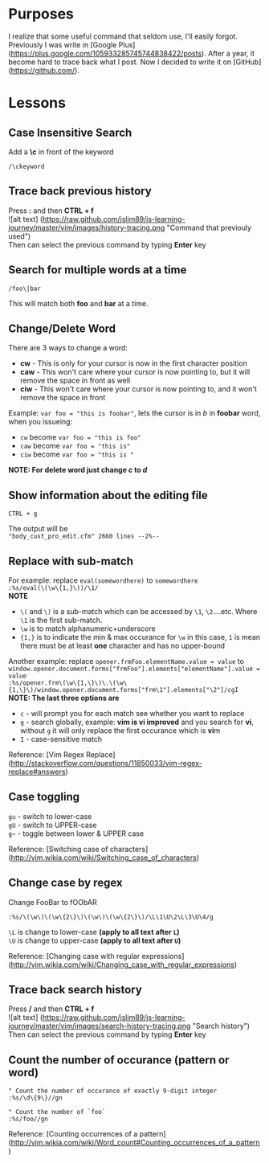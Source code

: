 # Purposes
I realize that some useful command that seldom use, I'll easily forgot. Previously I was write in [Google Plus] (https://plus.google.com/105933285745744838422/posts). After a year, it become hard to trace back what I post. Now I decided to write it on [GitHub] (https://github.com/).

# Lessons

## Case Insensitive Search
Add a **\c** in front of the keyword
```vim
/\ckeyword
```

## Trace back previous history
Press **:** and then **CTRL + f**  
![alt text] (https://raw.github.com/jslim89/js-learning-journey/master/vim/images/history-tracing.png "Command that previouly used")  
Then can select the previous command by typing **Enter** key

## Search for multiple words at a time
```vim
/foo\|bar
```
This will match both **foo** and **bar** at a time.

## Change/Delete Word
There are 3 ways to change a word:
* **cw** - This is only for your cursor is now in the first character position
* **caw** - This won't care where your cursor is now pointing to, but it will remove the space in front as well
* **ciw** - This won't care where your cursor is now pointing to, and it won't remove the space in front

Example: `var foo = "this is foobar"`, lets the cursor is in _b_ in **foobar** word, when you issueing:
* `cw` become `var foo = "this is foo"`
* `caw` become `var foo = "this is"`
* `ciw` become `var foo = "this is "`

**NOTE: For delete word just change _c_ to _d_**

## Show information about the editing file
```vim
CTRL + g
```
The output will be  
`"body_cust_pro_edit.cfm" 2660 lines --2%--`

## Replace with sub-match
For example: replace `eval(somewordhere)` to `somewordhere`  
`:%s/eval(\(\w\{1,}\))/\1/`  
**NOTE**
* `\(` and `\)` is a sub-match which can be accessed by `\1`, `\2`....etc. Where `\1` is the first sub-match.
* `\w` is to match alphanumeric+underscore
* `{1,}` is to indicate the min & max occurance for `\w` in this case, `1` is mean there must be at least **one** character and has no upper-bound

Another example: replace `opener.frmFoo.elementName.value = value` to `window.opener.document.forms["frmFoo"].elements["elementName"].value = value`  
`:%s/opener.frm\(\w\{1,\}\)\.\(\w\{1,\}\)/window.opener.document.forms["frm\1"].elements["\2"]/cgI`  
**NOTE: The last three options are**
* `c` - will prompt you for each match see whether you want to replace
* `g` - search globally, example: **vim is vi improved** and you search for **vi**, without `g` it will only replace the first occurance which is **vi**m
* `I` - case-sensitive match

Reference: [Vim Regex Replace] (http://stackoverflow.com/questions/11850033/vim-regex-replace#answers)

## Case toggling
`gu` - switch to lower-case  
`gU` - switch to UPPER-case  
`g~` - toggle between lower & UPPER case

Reference: [Switching case of characters] (http://vim.wikia.com/wiki/Switching_case_of_characters)

## Change case by regex
Change FooBar to fOObAR
```viml
:%s/\(\w\)\(\w\{2\}\)\(\w\)\(\w\{2\}\)/\L\1\U\2\L\3\U\4/g
```
`\L` is change to lower-case **(apply to all text after `L`)**  
`\U` is change to upper-case **(apply to all text after `U`)**

Reference: [Changing case with regular expressions] (http://vim.wikia.com/wiki/Changing_case_with_regular_expressions)

## Trace back search history
Press **/** and then **CTRL + f**  
![alt text] (https://raw.github.com/jslim89/js-learning-journey/master/vim/images/search-history-tracing.png "Search history")  
Then can select the previous command by typing **Enter** key

## Count the number of occurance (pattern or word)
```viml
" Count the number of occurance of exactly 9-digit integer
:%s/\d\{9\}//gn

" Count the number of `foo`
:%s/foo//gn
```

Reference: [Counting occurrences of a pattern] (http://vim.wikia.com/wiki/Word_count#Counting_occurrences_of_a_pattern)
